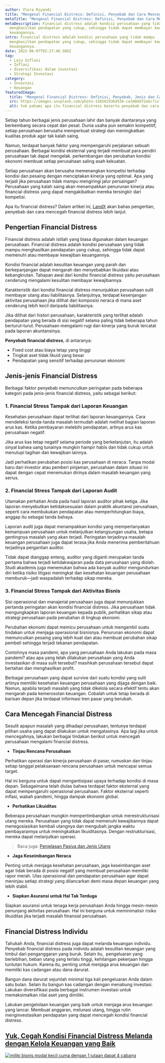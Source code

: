 ```yaml
---
author: Vlora Riyandi
title: "Mengenal Financial Distress: Definisi, Penyebab dan Cara Mencegah"
metaTitle: "Mengenal Financial Distress: Definisi, Penyebab dan Cara Mencegah"
metaDescription: Financial distress adalah kondisi perusahaan yang tidak mampu
  menghasilkan pendapatan yang cukup, sehingga tidak dapat membayar kewajiban
  keuangannya.
intro: Financial distress adalah kondisi perusahaan yang tidak mampu
  menghasilkan pendapatan yang cukup, sehingga tidak dapat membayar kewajiban
  keuangannya.
date: 2022-06-07T02:27:48.506Z
tag:
  - Laju Inflasi
  - Inflasi
  - diversifikasi dalam investasi
  - Strategi Investasi
category:
  - Investasi
  - Keuangan
featuredImage:
  title: "Mengenal Financial Distress: Definisi, Penyebab, Jenis dan Cara Mencegah"
  src: https://images.unsplash.com/photo-1585829364536-ce348dd72ebc?ixlib=rb-1.2.1&ixid=MnwxMjA3fDB8MHxwaG90by1wYWdlfHx8fGVufDB8fHx8&auto=format&fit=crop&w=870&q=80
  alt: Yuk pahami apa itu financial distress beserta penyebab dan cara mengatasinya
---
```

Setiap tahun berbagai jenis perusahaan lahir dan banyak diantaranya yang berkembang secara cepat dan pesat. Dunia usaha pun semakin kompetitif, setiap perusahaan berusaha memperkuat strategi dan meningkatkan kualitas produk agar tak kalah saing.

Namun, terdapat banyak faktor yang mempengaruhi perjalanan sebuah perusahaan. Berbagai kondisi eksternal yang terjadi membuat para pendiri perusahaan tak dapat mengelak. perkembangan dan perubahan kondisi ekonomi membuat setiap perusahaan saling asah kekuatan.

Setiap perusahaan akan berusaha memenangkan kompetisi terhadap kondisi dan pesaing dengan menciptakan kinerja yang optimal. Apa yang terjadi jika perusahaan tidak mampu mengiringi jalur persaingan? Perusahaan yang kalah saing akan menampakkan penurunan kinerja atau financial distress yang dapat mengakibatkan mereka tersingkir dari kompetisi.

Apa itu financial distress? Dalam artikel ini, [LandX](https://landx.id/) akan bahas pengertian, penyebab dan cara mencegah financial distress lebih lanjut.

## Pengertian Financial Distress

Financial distress adalah istilah yang biasa digunakan dalam keuangan perusahaan. Financial distress adalah kondisi perusahaan yang tidak mampu menghasilkan pendapatan yang cukup, sehingga tidak dapat memenuhi atau membayar kewajiban keuangannya.

Kondisi financial adalah kesulitan keuangan yang parah dan berkepanjangan dapat mengarah dan menyebabkan likuidasi atau  kebangkrutan. Tahapan awal dari kondisi financial distress yaitu perusahaan cenderung mengalami kesulitan membayar kewajibannya.

Karakteristik dari kondisi financial distress menunjukkan perusahaan sulit membayar utang atau liabilitasnya. Selanjutnya, terdapat kesenjangan aktivitas perusahaan jika dilihat dari komposisi neraca di mana aset cenderung lebih kecil daripada liabilitasnya.

Jika dilihat dari histori perusahaan, karakteristik yang terlihat adalah pendapatan yang berada di sisi negatif selama paling tidak beberapa tahun berturut-turut. Perusahaan mengalami rugi dan kinerja yang buruk tercatat pada laporan akuntansinya.

**Penyebab financial distress**, di antaranya:

* Fixed cost atau biaya tetap yang tinggi
* Tingkat aset tidak likuid yang besar 
* Pendapatan yang sensitif terhadap penurunan ekonomi

## Jenis-jenis Financial Distress

Berbagai faktor penyebab memunculkan peringatan pada beberapa kategori pada jenis-jenis financial distress, yaitu sebagai berikut:

### **1. Financial Stress Tampak dari Laporan Keuangan**

Kesehatan perusahaan dapat terlihat dari laporan keuangannya. Cara mendeteksi tanda-tanda masalah termudah adalah melihat bagian laporan arus kas. Ketika pembayaran melebihi pendapatan, artinya arus kas perusahaan negatif. 

Jika arus kas tetap negatif selama periode yang berkelanjutan, itu adalah sinyal bahwa uang tunainya mungkin hampir habis dan tidak cukup untuk menutupi tagihan dan kewajiban lainnya. 

Jadi perhatikan perubahan posisi kas perusahaan di neraca. Tanpa modal baru dari investor atau pemberi pinjaman, perusahaan dalam situasi ini dapat dengan cepat menemukan dirinya dalam masalah keuangan yang serius.

### **2. Financial Stress Tampak dari Laporan Audit**

Utamakan perhatian Anda pada hasil laporan auditor pihak ketiga. Jika laporan menyebutkan ketidaksesuaian dalam praktik akuntansi perusahaan, seperti cara membukukan pendapatan atau memperhitungkan biaya, anggap itu sebagai tanda bahaya.

Laporan audit juga dapat menampakkan kondisi yang mempertanyakan kemampuan perusahaan untuk melanjutkan kelangsungan usaha, betapa gentingnya masalah yang akan terjadi. Peringatan terjadinya masalah keuangan perusahaan juga dapat terasa jika Anda menerima pemberitahuan terjadinya pergantian auditor.

Tidak dapat dianggap enteng, auditor yang diganti merupakan tanda pertama bahwa terjadi ketidakwajaran pada data perusahaan yang diolah. Studi akademis juga menemukan bahwa ada banyak auditor mengundurkan diri ketika risiko litigasi meningkat dan kesehatan keuangan perusahaan memburuk—jadi waspadalah terhadap sikap mereka.

### 3. Financial Stress Tampak dari Aktivitas Bisnis

Sisi operasional dan manajerial perusahaan juga dapat menunjukkan pertanda peringatan akan kondisi financial distress. Jika perusahaan tidak mengungkapkan laporan keuangan kepada publik, perhatikan sikap atau strategi perusahaan pada perubahan di lingkup ekonomi. 

Perubahan ekonomi dapat memicu perusahaan untuk mengambil suatu tindakan untuk menjaga operasional bisnisnya. Penurunan ekonomi dapat memunculkan pesaing yang lebih kuat dan atau membuat perubahan sikap pembeli sehingga terjadi tekanan pendapatan. 

Contohnya masa pandemi, apa yang perusahaan Anda lakukan pada masa pandemi? atau apa yang telah dilakukan perusahaan yang Anda investasikan di masa sulit tersebut? masihkah perusahaan tersebut dapat bertahan dan menghasilkan profit. 

Berbagai perusahaan yang dapat survive dari suatu kondisi yang sulit artinya memiliki kesehatan keuangan perusahaan yang dijaga dengan baik. Namun, apabila terjadi masalah yang tidak dikelola secara efektif tentu akan mengarah pada kemerosotan keuangan. Cobalah untuk tetap berada di barisan depan jika terdapat informasi tren pasar yang berubah.

## Cara Mencegah Financial Distress

Sesulit apapun masalah yang dihadapi perusahaan, tentunya terdapat pilihan usaha yang dapat dilakukan untuk mengatasinya. Apa lagi jika untuk mencegahnya, lakukan berbagai tindakan berikut untuk mencegah perusahaan mengalami financial distress.

* **Tinjau Rencana Perusahaan**

Perhatikan operasi dan kinerja perusahaan di pasar, rumuskan dan tinjau setiap tanggal pelaksanaan rencana perusahaan untuk mencapai semua target.

Hal ini berguna untuk dapat mengantisipasi upaya terhadap kondisi di masa depan. Sebagaimana telah diulas bahwa terdapat faktor eksternal yang dapat mempengaruhi operasional perusahaan. Faktor eksternal seperti inflasi, wabah pandemi, hingga dampak ekonomi global.

* **Perhatikan Likuiditas** 

Beberapa perusahaan mungkin mempertimbangkan untuk merestrukturisasi utang mereka. Perusahaan yang tidak dapat memenuhi kewajibannya dapat menegosiasikan kembali utangnya dan mengubah jangka waktu pembayarannya untuk meningkatkan likuiditasnya. Dengan restrukturisasi, mereka dapat melanjutkan operasi.

> Baca juga: [Penjelasan Pasiva dan Jenis Utang](https://landx.id/blog/pasiva-adalah-utang-ini-penjelasan-lengkapnya/?utm_source=artikel&utm_medium=blog&utm_campaign=financialdistress)

* **Jaga Keseimbangan Neraca**

Penting untuk menjaga kesehatan perusahaan, jaga keseimbangan aset agar tidak berada di posisi negatif yang membuat perusahaan memiliki rapor merah. Ulas operasional dan pendapatan perusahaan agar dapat meninjau setiap strategi yang dilancarkan demi masa depan keuangan yang lebih stabil.

* **Siapkan Asuransi untuk Hal Tak Terduga**

Siapkan asuransi untuk tenaga kerja perusahaan Anda hingga mesin-mesin penunjang aktivitas perusahaan. Hal ini berguna untuk meminimalisir risiko likuiditas jika terjadi masalah finansial perusahaan.

## Financial Distress Individu

Tahukah Anda, financial distress juga dapat melanda keuangan individu. Penyebab financial distress pada individu adalah kesulitan keuangan yang timbul dari penganggaran yang buruk. Selain itu,  pengeluaran yang berlebihan, beban utang yang terlalu tinggi, kehilangan pekerjaan hingga tuntutan hukum. Karena itu, penting untuk menjaga arus keuangan dan memiliki kas cadangan atau dana darurat.

Bangun dana darurat sejumlah minimal tiga kali pengeluaran Anda dalam satu bulan. Selain itu bangun kas cadangan dengan menabung investasi. Lakukan diversifikasi pada berbagai instrumen investasi untuk memaksimalkan nilai aset yang dimiliki.

Lakukan pengelolaan keuangan yang baik untuk menjaga arus keuangan yang lancar. Membuat anggaran, melunasi utang, hingga rutin menginvestasikan pendapatan yang dapat mencegah kondisi financial distress.

## [Yuk, Cegah Kondisi Financial Distress Melanda dengan Kelola Keuangan yang Baik](https://landx.id/?utm_source=Blog&utm_medium=organic+keyword&utm_campaign=blog&utm_id=Blog)

[![miliki bisnis modal kecil cuma dengan 1 jutaan dapat 4 cabang ](https://accountgram-production.sfo2.cdn.digitaloceanspaces.com/landx_ghost/2021/11/jadi-owner-bisnis-hanya-1-jutaan-dengan-cuan-yang-sangat-menjanjikan.png)](https://landx.id/?utm_source=Blog&utm_medium=organic+keyword&utm_campaign=blog&utm_id=Blog)

<!--EndFragment-->